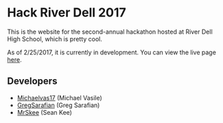 # Hack River Dell 2017
This is the website for the second-annual hackathon hosted at River Dell High School, which is pretty cool.

As of 2/25/2017, it is currently in development. You can view the live page [here](http://hackrd.github.io/2017).

## Developers
- [Michaelvas17](https://github.com/Michaelvas17) (Michael Vasile)
- [GregSarafian](https://github.com/GregSarafian) (Greg Sarafian)
- [MrSkee](https://github.com/MrSkee) (Sean Kee)
